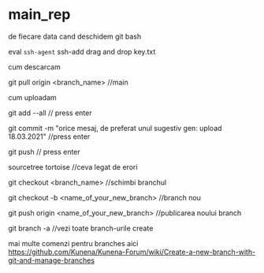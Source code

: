 # main_rep

 de fiecare data cand deschidem git bash

eval `ssh-agent`
ssh-add drag and drop key.txt

cum descarcam

git pull origin <branch_name> //main

cum uploadam

git add --all // press enter

git commit -m "orice mesaj, de preferat unul sugestiv gen: upload 18.03.2021" //press enter

git push // press enter

sourcetree tortoise //ceva legat de erori

git checkout <branch_name> //schimbi branchul

git checkout -b <name_of_your_new_branch> //branch nou

git push origin <name_of_your_new_branch> //publicarea noului branch

git branch -a //vezi toate branch-urile create

mai multe comenzi pentru branches aici 
https://github.com/Kunena/Kunena-Forum/wiki/Create-a-new-branch-with-git-and-manage-branches
